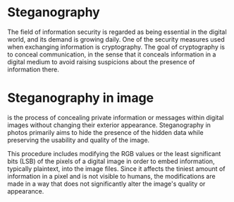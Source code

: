 # Steganography
The field of information security is regarded as being essential in the digital world, and its demand is growing daily.
One of the security measures used when exchanging information is cryptography.
The goal of cryptography is to conceal communication, in the sense that it conceals information in a digital medium to avoid raising suspicions about the presence of information there.

# Steganography in image
is the process of concealing private information or messages within digital images without changing their exterior appearance.
Steganography in photos primarily aims to hide the presence of the hidden data while preserving the usability and quality of the image.

This procedure includes modifying the RGB values or the least significant bits (LSB) of the pixels of a digital image in order to embed information, typically plaintext, into the image files.
Since it affects the tiniest amount of information in a pixel and is not visible to humans, the modifications are made in a way that does not significantly alter the image's quality or appearance. 
